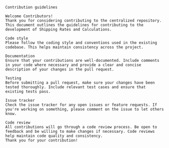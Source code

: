     Contribution guidelines
    
    Welcome Contributors!
    Thank you for considering contributing to the centralized repository. This document outlines the guidelines for contributing to the development of Shipping Rates and Calculations.
    
    Code style
    Please follow the coding style and conventions used in the existing codebase. This helps maintain consistency across the project.
    
    Documentation
    Ensure that your contributions are well-documented. Include comments in your code where necessary and provide a clear and concise description of your changes in the pull request.
    
    Testing
    Before submitting a pull request, make sure your changes have been tested thoroughly. Include relevant test cases and ensure that existing tests pass.
    
    Issue tracker
    Check the issue tracker for any open issues or feature requests. If you're working on something, please comment on the issue to let others know.
    
    Code review
    All contributions will go through a code review process. Be open to feedback and be willing to make changes if necessary. Code reviews help maintain code quality and consistency.
    Thank you for your contribution!
